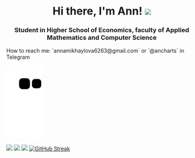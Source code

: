 <h1 align="center">Hi there, I'm Ann! </a> 
<img src="https://github.com/blackcater/blackcater/raw/main/images/Hi.gif" height="32"/></h1>
<h3 align="center">Student in Higher School of Economics, faculty of Applied Mathematics and Computer Science</h3>
How to reach me: `annamikhaylova6263@gmail.com` or `@ancharts` in Telegram

![Snake animation](https://github.com/ancharts/ancharts/blob/output/github-snake.svg)

![](https://github-profile-summary-cards.vercel.app/api/cards/profile-details?username=ancharts&theme=monokai)
![](https://github-profile-summary-cards.vercel.app/api/cards/repos-per-language?username=ancharts&theme=monokai)
![](https://github-profile-summary-cards.vercel.app/api/cards/stats?username=ancharts&theme=monokai)
[![GitHub Streak](https://github-readme-streak-stats.herokuapp.com/?user=ancharts)](https://git.io/streak-stats)

<!--
**ancharts/ancharts** is a ✨ _special_ ✨ repository because its `README.md` (this file) appears on your GitHub profile.

Here are some ideas to get you started:

- 🔭 I’m currently working on ...
- 🌱 I’m currently learning ...
- 👯 I’m looking to collaborate on ...
- 🤔 I’m looking for help with ...
- 💬 Ask me about ...
- 📫 How to reach me: ...
- 😄 Pronouns: ...
- ⚡ Fun fact: ...
-->
